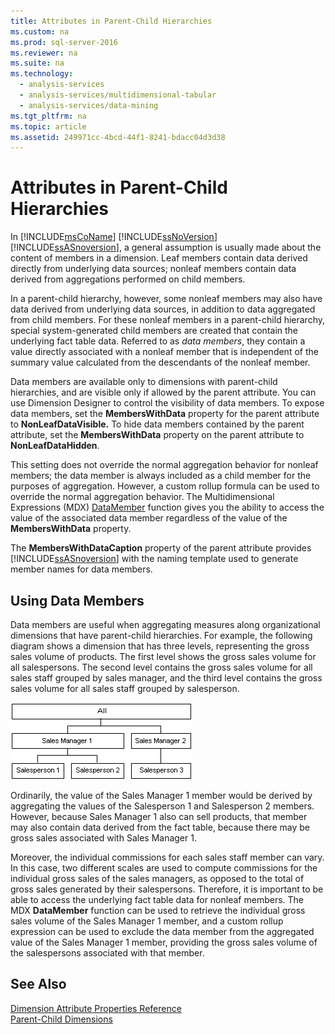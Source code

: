 ```yaml
---
title: Attributes in Parent-Child Hierarchies
ms.custom: na
ms.prod: sql-server-2016
ms.reviewer: na
ms.suite: na
ms.technology: 
  - analysis-services
  - analysis-services/multidimensional-tabular
  - analysis-services/data-mining
ms.tgt_pltfrm: na
ms.topic: article
ms.assetid: 249971cc-4bcd-44f1-8241-bdacc04d3d38
---
```

# Attributes in Parent-Child Hierarchies
  In [!INCLUDE[msCoName](../../Token/Other/msCoName_md.md)] [!INCLUDE[ssNoVersion](../../Token/Other/ssNoVersion_md.md)] [!INCLUDE[ssASnoversion](../../Token/Other/ssASnoversion_md.md)], a general assumption is usually made about the content of members in a dimension. Leaf members contain data derived directly from underlying data sources; nonleaf members contain data derived from aggregations performed on child members.  
  
 In a parent\-child hierarchy, however, some nonleaf members may also have data derived from underlying data sources, in addition to data aggregated from child members. For these nonleaf members in a parent\-child hierarchy, special system\-generated child members are created that contain the underlying fact table data. Referred to as *data members*, they contain a value directly associated with a nonleaf member that is independent of the summary value calculated from the descendants of the nonleaf member.  
  
 Data members are available only to dimensions with parent\-child hierarchies, and are visible only if allowed by the parent attribute. You can use Dimension Designer to control the visibility of data members. To expose data members, set the **MembersWithData** property for the parent attribute to **NonLeafDataVisible.** To hide data members contained by the parent attribute, set the **MembersWithData** property on the parent attribute to **NonLeafDataHidden**.  
  
 This setting does not override the normal aggregation behavior for nonleaf members; the data member is always included as a child member for the purposes of aggregation. However, a custom rollup formula can be used to override the normal aggregation behavior. The Multidimensional Expressions \(MDX\) [DataMember](../Topic/DataMember%20\(MDX\).md) function gives you the ability to access the value of the associated data member regardless of the value of the **MembersWithData** property.  
  
 The **MembersWithDataCaption** property of the parent attribute provides [!INCLUDE[ssASnoversion](../../Token/Other/ssASnoversion_md.md)] with the naming template used to generate member names for data members.  
  
## Using Data Members  
 Data members are useful when aggregating measures along organizational dimensions that have parent\-child hierarchies. For example, the following diagram shows a dimension that has three levels, representing the gross sales volume of products. The first level shows the gross sales volume for all salespersons. The second level contains the gross sales volume for all sales staff grouped by sales manager, and the third level contains the gross sales volume for all sales staff grouped by salesperson.  
  
 ![Gross sales volume dimension with three levels](../../Images/Image/ImageNotContaina/agdatamember1.gif "agdatamember1")  
  
 Ordinarily, the value of the Sales Manager 1 member would be derived by aggregating the values of the Salesperson 1 and Salesperson 2 members. However, because Sales Manager 1 also can sell products, that member may also contain data derived from the fact table, because there may be gross sales associated with Sales Manager 1.  
  
 Moreover, the individual commissions for each sales staff member can vary. In this case, two different scales are used to compute commissions for the individual gross sales of the sales managers, as opposed to the total of gross sales generated by their salespersons. Therefore, it is important to be able to access the underlying fact table data for nonleaf members. The MDX **DataMember** function can be used to retrieve the individual gross sales volume of the Sales Manager 1 member, and a custom rollup expression can be used to exclude the data member from the aggregated value of the Sales Manager 1 member, providing the gross sales volume of the salespersons associated with that member.  
  
## See Also  
 [Dimension Attribute Properties Reference](../../Topics/TopicNameNotContainA/Dimension-Attribute-Properties-Reference.md)   
 [Parent-Child Dimensions](../../Topics/TopicNameNotContainA/Parent-Child-Dimensions.md)  
  
  